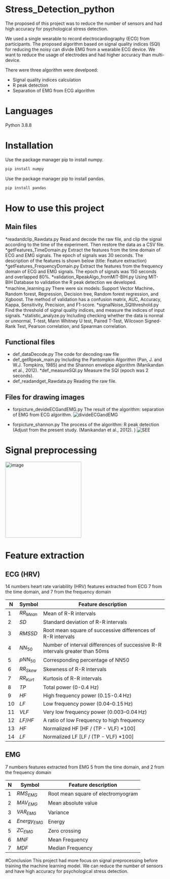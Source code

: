 # Stress_Detection_python
The proposed of this project was to reduce the number of sensors and had high accuracy for psychological stress detection.

We used a single wearable to record electrocardiography (ECG) from participants. The proposed algorithm based on signal quality indices (SQI) for reducing the noisy can divide EMG from a wearable ECG device. We want to reduce the usage of electrodes and had higher accuracy than multi-device.

There were three algorithm were develpoed:
* Signal quality indices calculation
* R peak detection
* Separation of EMG from ECG algorithm

# Languages
Python 3.8.8

# Installation
Use the package manager pip to install numpy.
```bash
pip install numpy
```
Use the package manager pip to install pandas.
```bash
pip install pandas
```

# How to use this project
## Main files
*readandclip_Rawdata.py
Read and decode the raw file, and clip the signal according to the time of the experiment. Then restore the data as a CSV file.
*getFeatures_TimeDomain.py
Extract the features from the time domain of ECG and EMG signals. The epoch of signals was 30 seconds. The description of the features is shown below (title: Feature extraction)
*getFeatures_FrequencyDomain.py
Extract the features from the frequency domain of ECG and EMG signals. The epoch of signals was 150 seconds and overlapped 80%.
*validation_RpeakAlgo_fromMIT-BIH.py
Using MIT-BIH Database to validation the R peak detection we developed.
*machine_learning.py
There were six models: Support Vector Machine、Random forest, Regression, Decision tree, Random forest regression, and Xgboost. The method of validation has a confusion matrix, AUC, Accuracy, Kappa, Sensitivity, Precision, and F1-score.
*signalNoise_SQIthreshold.py
Find the threshold of signal quality indices, and measure the indices of input signals.
*statistic_analyze.py
Including checking whether the data is normal or unnormal, T-test, Mann Whitney U test, Paired T-Test, Wilcoxon Signed-Rank Test, Pearson correlation, and Spearman correlation.

## Functional files
* def_dataDecode.py
The code for decoding raw file
* def_getRpeak_main.py
Including the Pantompkin Algorithm (Pan, J. and W.J. Tompkins, 1985) and the Shannon envelope algorithm (Manikandan et al., 2012). 
*def_measureSQI.py
Measure the SQI (epoch was 2 seconds).
* def_readandget_Rawdata.py
Reading the raw file.

## Files for drawing images
* forpicture_devideECGandEMG.py
The result of the algorithm: separation of EMG from ECG algorithm.
![divideECGandEMG](https://user-images.githubusercontent.com/25921591/222200852-1a1bce8b-3b1e-4447-abbe-4c87726efbdf.png)

* forpicture_shannon.py
The process of the algorithm: R peak detection (Adjust from the present study. (Manikandan et al., 2012). )
![SEE](https://user-images.githubusercontent.com/25921591/222200887-cd8df1d3-04b8-45b7-b2f8-1f71920c8fff.png)

# Signal preprocessing
<img width="240" alt="image" src="https://user-images.githubusercontent.com/25921591/222178747-9e10052f-998a-466b-9828-b80f6e1e419a.png">

# Feature extraction
## ECG (HRV)
14 numbers heart rate variability (HRV) features extracted from ECG
7 from the time domain, and 7 from the frequency domain

| N  | Symbol | Feature description |
|  ----  | ----  | ---- |
| 1 | $RR_{Mean}$ | Mean of R-R intervals|
| 2 | $SD$ | Standard deviation of R-R intervals |
| 3 | $RMSSD$ | Root mean square of successive differences of R-R intervals |
| 4 | $NN_{50}$ | Number of interval differences of successive R-R intervals greater than 50ms |
| 5 | $pNN_{50}$ | Corresponding percentage of NN50 |
| 6 | $RR_{Skew}$ | Skewness of R-R intervals |
| 7 | $RR_{Kurt}$ | Kurtosis of R-R intervals |
| 8 | $TP$ | Total power (0-0.4 Hz) |
| 9 | $HF$ | High frequency power (0.15-0.4 Hz) |
| 10 | $LF$ | Low frequency power (0.04–0.15 Hz) |
| 11 | $VLF$ | Very low frequency power (0.003–0.04 Hz) |
| 12 | $LF/HF$ | A ratio of low Frequency to high frequency |
| 13 | $HF%$ | Normalized HF [HF / (TP - VLF) *100] |
| 14 | $LF%$ | Normalized LF [LF / (TP - VLF) *100] |

## EMG
7 numbers features extracted from EMG
5 from the time domain, and 2 from the frequency domain

| N  | Symbol | Feature description |
|  ----  | ----  | ---- |
| 1 | $RMS_{EMG}$ | Root mean square of electromyogram|
| 2 | $MAV_{EMG}$ | Mean absolute value |
| 3 | $VAR_{EMG}$ | Variance |
| 4 | $Energy_{EMG}$ | Energy |
| 5 | $ZC_{EMG}$ | Zero crossing |
| 6 | $MNF$ | Mean Frequency |
| 7 | $MDF$ | Median Frequency |

#Conclusion
This project had more focus on signal preprocessing before training the machine learning model. We can reduce the number of sensors and have high accuracy for psychological stress detection.
